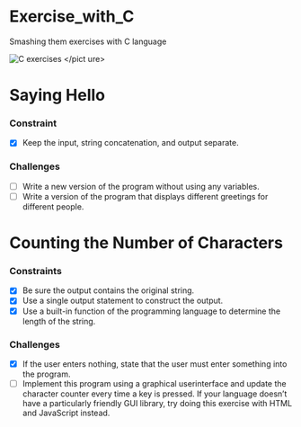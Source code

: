 # Exercise_with_C
Smashing them exercises with C language

 <picture> <source media="(prefers-color-scheme: dark)" srcset="https://i.imgur.com/9A2r2U5.jpg"> <source media="(prefers-color-scheme: light)" srcset="https://i.imgur.com/9A2r2U5.jpg"> <img alt="C exercises" src="https://i.imgur.com/9A2r2U5.jpg"> </pict    ure>

# Saying Hello
### Constraint
- [x] Keep the input, string concatenation, and output separate.

### Challenges
- [ ] Write a new version of the program without using any
variables.
- [ ] Write a version of the program that displays different
greetings for different people.

# Counting the Number of Characters
### Constraints
- [x] Be sure the output contains the original string.
- [x] Use a single output statement to construct the output.
- [x] Use a built-in function of the programming language to
determine the length of the string.

### Challenges
- [x] If the user enters nothing, state that the user must enter
something into the program.
- [ ] Implement this program using a graphical userinterface
and update the character counter every time a key is
pressed. If your language doesn’t have a particularly
friendly GUI library, try doing this exercise with HTML
and JavaScript instead.
